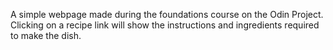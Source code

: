 A simple webpage made during the foundations course on the Odin Project. Clicking on a recipe link will show the instructions and ingredients required to make the dish.
